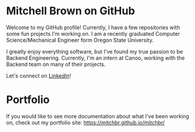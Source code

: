 # Mitchell Brown on GitHub
Welcome to my GitHub profile! Currently, I have a few repositories with some fun projects I'm working on. I am a recently graduated Computer Science/Mechanical Engineer form Oregon State University.

I greatly enjoy everything software, but I've found my true passion to be Backend Engineering. Currently, I'm an intern at Canoo, working with the Backend team on many of their projects.

Let's connect on [LinkedIn](https://www.linkedin.com/in/mitchbr/)!

# Portfolio
If you would like to see more documentation about what I've been working on, check out my portfolio site: https://mitchbr.github.io/mitchbr/
